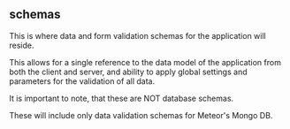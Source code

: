 ## schemas

This is where data and form validation schemas for the application will reside.

This allows for a single reference to the data model of the application from both the client and server, and ability to apply global settings and parameters for the validation of all data.

It is important to note, that these are NOT database schemas.

These will include only data validation schemas for Meteor's Mongo DB.